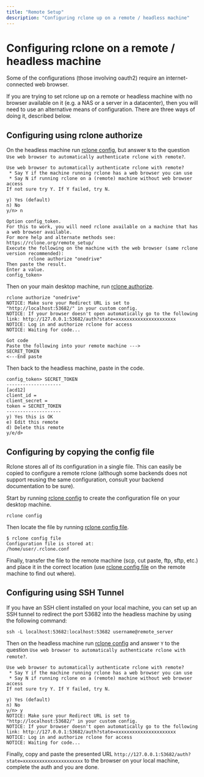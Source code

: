 ```yaml
---
title: "Remote Setup"
description: "Configuring rclone up on a remote / headless machine"
---
```


# Configuring rclone on a remote / headless machine

Some of the configurations (those involving oauth2) require an
internet-connected web browser.

If you are trying to set rclone up on a remote or headless machine with no
browser available on it (e.g. a NAS or a server in a datacenter), then
you will need to use an alternative means of configuration. There are
three ways of doing it, described below.

## Configuring using rclone authorize

On the headless machine run [rclone config](/commands/rclone_config), but
answer `N` to the question `Use web browser to automatically authenticate
rclone with remote?`.

```text
Use web browser to automatically authenticate rclone with remote?
 * Say Y if the machine running rclone has a web browser you can use
 * Say N if running rclone on a (remote) machine without web browser access
If not sure try Y. If Y failed, try N.

y) Yes (default)
n) No
y/n> n

Option config_token.
For this to work, you will need rclone available on a machine that has
a web browser available.
For more help and alternate methods see: https://rclone.org/remote_setup/
Execute the following on the machine with the web browser (same rclone
version recommended):
        rclone authorize "onedrive"
Then paste the result.
Enter a value.
config_token>
```

Then on your main desktop machine, run [rclone authorize](/commands/rclone_authorize/).

```text
rclone authorize "onedrive"
NOTICE: Make sure your Redirect URL is set to "http://localhost:53682/" in your custom config.
NOTICE: If your browser doesn't open automatically go to the following link: http://127.0.0.1:53682/auth?state=xxxxxxxxxxxxxxxxxxxxxx
NOTICE: Log in and authorize rclone for access
NOTICE: Waiting for code...

Got code
Paste the following into your remote machine --->
SECRET_TOKEN
<---End paste
```

Then back to the headless machine, paste in the code.

```text
config_token> SECRET_TOKEN
--------------------
[acd12]
client_id =
client_secret =
token = SECRET_TOKEN
--------------------
y) Yes this is OK
e) Edit this remote
d) Delete this remote
y/e/d>
```

## Configuring by copying the config file

Rclone stores all of its configuration in a single file. This can easily be
copied to configure a remote rclone (although some backends does not support
reusing the same configuration, consult your backend documentation to be
sure).

Start by running [rclone config](/commands/rclone_config) to create the
configuration file on your desktop machine.

```console
rclone config
```

Then locate the file by running [rclone config file](/commands/rclone_config_file).

```console
$ rclone config file
Configuration file is stored at:
/home/user/.rclone.conf
```

Finally, transfer the file to the remote machine (scp, cut paste, ftp, sftp, etc.)
and place it in the correct location (use [rclone config file](/commands/rclone_config_file)
on the remote machine to find out where).

## Configuring using SSH Tunnel

If you have an SSH client installed on your local machine, you can set up an
SSH tunnel to redirect the port 53682 into the headless machine by using the
following command:

```console
ssh -L localhost:53682:localhost:53682 username@remote_server
```

Then on the headless machine run [rclone config](/commands/rclone_config) and
answer `Y` to the question `Use web browser to automatically authenticate rclone
with remote?`.

```text
Use web browser to automatically authenticate rclone with remote?
 * Say Y if the machine running rclone has a web browser you can use
 * Say N if running rclone on a (remote) machine without web browser access
If not sure try Y. If Y failed, try N.

y) Yes (default)
n) No
y/n> y
NOTICE: Make sure your Redirect URL is set to "http://localhost:53682/" in your custom config.
NOTICE: If your browser doesn't open automatically go to the following link: http://127.0.0.1:53682/auth?state=xxxxxxxxxxxxxxxxxxxxxx
NOTICE: Log in and authorize rclone for access
NOTICE: Waiting for code...
```

Finally, copy and paste the presented URL `http://127.0.0.1:53682/auth?state=xxxxxxxxxxxxxxxxxxxxxx`
to the browser on your local machine, complete the auth and you are done.
